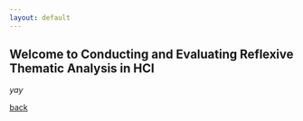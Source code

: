 ```yaml
---
layout: default
---
```


## Welcome to Conducting and Evaluating Reflexive Thematic Analysis in HCI

_yay_

[back](./)
